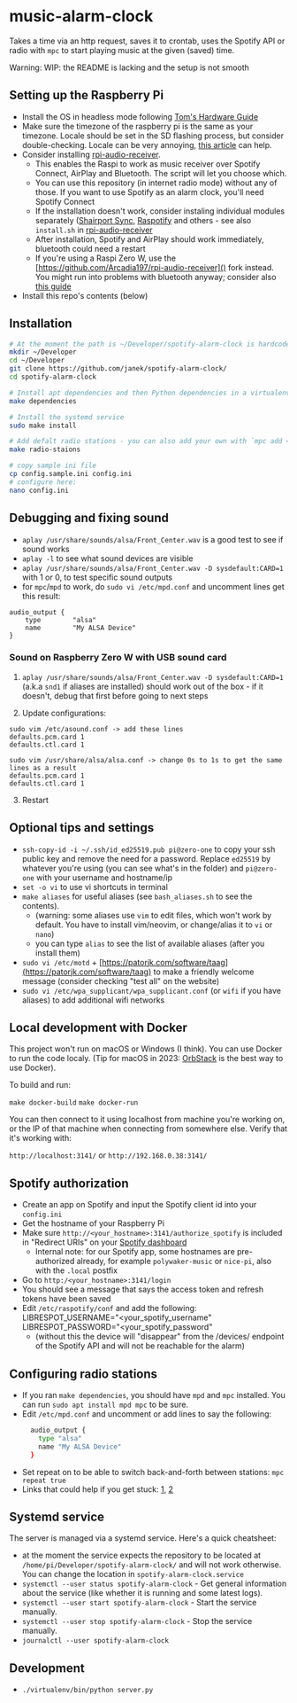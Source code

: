 # music-alarm-clock

Takes a time via an http request, saves it to crontab, uses the Spotify API or radio with `mpc` to start playing music at the given (saved) time.

Warning: WIP: the README is lacking and the setup is not smooth

## Setting up the Raspberry Pi

- Install the OS in headless mode following [Tom's Hardware Guide](https://www.tomshardware.com/reviews/raspberry-pi-headless-setup-how-to,6028.html)
- Make sure the timezone of the raspberry pi is the same as your timezone. Locale should be set in the SD flashing process, but consider double-checking. Locale can be very annoying, [this article](https://www.howtoraspberry.com/2020/04/fix-locale-problems-on-raspberry-pi/) can help.
- Consider installing [rpi-audio-receiver](https://github.com/nicokaiser/rpi-audio-receiver).
  - This enables the Raspi to work as music receiver over Spotify Connect, AirPlay and Bluetooth. The script will let you choose which.
  - You can use this repository (in internet radio mode) without any of those. If you want to use Spotify as an alarm clock, you'll need Spotify Connect
  - If the installation doesn't work, consider instaling individual modules separately ([Shairport Sync](https://github.com/mikebrady/shairport-sync/), [Raspotify](https://github.com/dtcooper/raspotify) and others - see also `install.sh` in [rpi-audio-receiver](https://github.com/nicokaiser/rpi-audio-receiver)
  - After installation, Spotify and AirPlay should work immediately, bluetooth could need a restart
  - If you're using a Raspi Zero W, use the [https://github.com/Arcadia197/rpi-audio-receiver]() fork instead. You might run into problems with bluetooth anyway; consider also [this guide](https://gist.github.com/actuino/9548329d1bba6663a63886067af5e4cb)
- Install this repo's contents (below)

## Installation

```bash
# At the moment the path is ~/Developer/spotify-alarm-clock is hardcoded in `spotify-alam-clock.service`, so it's easiest to use it until that's improved
mkdir ~/Developer
cd ~/Developer
git clone https://github.com/janek/spotify-alarm-clock/
cd spotify-alarm-clock

# Install apt dependencies and then Python dependencies in a virtualenv
make dependencies

# Install the systemd service
sudo make install

# Add defalt radio stations - you can also add your own with `mpc add <stream link>`
make radio-staions

# copy sample ini file
cp config.sample.ini config.ini
# configure here:
nano config.ini

```

## Debugging and fixing sound

- `aplay /usr/share/sounds/alsa/Front_Center.wav` is a good test to see if sound works
- `aplay -l` to see what sound devices are visible
- `aplay /usr/share/sounds/alsa/Front_Center.wav -D sysdefault:CARD=1` with 1 or 0, to test specific sound outputs
- for `mpc`/`mpd` to work, do `sudo vi /etc/mpd.conf` and uncomment lines get this result:

```
audio_output {
	type		"alsa"
	name		"My ALSA Device"
}
```

### Sound on Raspberry Zero W with USB sound card

1. `aplay /usr/share/sounds/alsa/Front_Center.wav -D sysdefault:CARD=1` (a.k.a `snd1` if aliases are installed) should work out of the box - if it doesn't, debug that first before going to next steps



2. Update configurations:

```
sudo vim /etc/asound.conf -> add these lines
defaults.pcm.card 1
defaults.ctl.card 1
```

```
sudo vim /usr/share/alsa/alsa.conf -> change 0s to 1s to get the same lines as a result
defaults.pcm.card 1
defaults.ctl.card 1
```

3. Restart

## Optional tips and settings

- `ssh-copy-id -i ~/.ssh/id_ed25519.pub pi@zero-one` to copy your ssh public key and remove the need for a password. Replace `ed25519` by whatever you're using (you can see what's in the folder) and `pi@zero-one` with your username and hostname/ip
- `set -o vi` to use vi shortcuts in terminal
- `make aliases` for useful aliases (see `bash_aliases.sh` to see the contents).
  - (warning: some aliases use `vim` to edit files, which won't work by default. You have to install vim/neovim, or change/alias it to `vi` or `nano`)
  - you can type `alias` to see the list of available aliases (after you install them)
- `sudo vi /etc/motd` + [https://patorjk.com/software/taag](https://patorjk.com/software/taag) to make a friendly welcome message (consider checking "test all" on the website)
- `sudo vi /etc/wpa_supplicant/wpa_supplicant.conf` (or `wifi` if you have aliases) to add additional wifi networks

## Local development with Docker

This project won't run on macOS or Windows (I think). You can use Docker to run the code localy. (Tip for macOS in 2023: [OrbStack](https://orbstack.dev/) is the best way to use Docker).

To build and run:

`make docker-build`
`make docker-run`

You can then connect to it using localhost from machine you're working on, or the IP of that machine when connecting from somewhere else. Verify that it's working with:

`http://localhost:3141/` or `http://192.168.0.38:3141/`

## Spotify authorization

- Create an app on Spotify and input the Spotify client id into your `config.ini`
- Get the hostname of your Raspberry Pi
- Make sure `http://<your_hostname>:3141/authorize_spotify` is included in "Redirect URIs" on your [Spotify dashboard](https://developer.spotify.com/dashboard/)
  - Internal note: for our Spotify app, some hostnames are pre-authorized already, for example `polywaker-music` or `nice-pi`, also with the `.local` postfix
- Go to `http:/<your_hostname>:3141/login`
- You should see a message that says the access token and refresh tokens have been saved
- Edit `/etc/raspotify/conf` and add the following:
  LIBRESPOT_USERNAME="<your_spotify_username"
  LIBRESPOT_PASSWORD="<your_spotify_password"
  - (without this the device will "disappear" from the /devices/ endpoint of the Spotify API and will not be reachable for the alarm)

## Configuring radio stations

- If you ran `make dependencies`, you should have `mpd` and `mpc` installed. You can run `sudo apt install mpd mpc` to be sure.
- Edit `/etc/mpd.conf` and uncomment or add lines to say the following:
  ```sh
    audio_output {
      type "alsa"
      name "My ALSA Device"
    }
  ```
- Set repeat on to be able to switch back-and-forth between stations: `mpc repeat true`
- Links that could help if you get stuck: [1](https://www.rohberg.ch/de/blog/radio-streaming-with-a-raspberry-pi), [2](https://www.lesbonscomptes.com/pages/raspmpd.html)

## Systemd service

The server is managed via a systemd service. Here's a quick cheatsheet:

- at the moment the service expects the repository to be located at `/home/pi/Developer/spotify-alarm-clock/` and will not work otherwise. You can change the location in `spotify-alarm-clock.service`
- `systemctl --user status spotify-alarm-clock` - Get general information about the service (like whether it is running and some latest logs).
- `systemctl --user start spotify-alarm-clock` - Start the service manually.
- `systemctl --user stop spotify-alarm-clock` - Stop the service manually.
- `journalctl --user spotify-alarm-clock`

## Development

- `./virtualenv/bin/python server.py`
